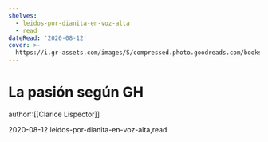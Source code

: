 ```yaml
---
shelves:
  - leidos-por-dianita-en-voz-alta
  - read
dateRead: '2020-08-12'
cover: >-
  https://i.gr-assets.com/images/S/compressed.photo.goodreads.com/books/1284402708l/9299697.jpg
---
```

# La pasión según GH

author::[[Clarice Lispector]]

2020-08-12
leidos-por-dianita-en-voz-alta,read
